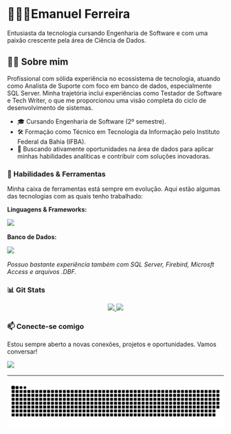 # 👨🏾‍💻Emanuel Ferreira 
Entusiasta da tecnologia cursando Engenharia de Software e com uma paixão crescente pela área de Ciência de Dados.

## 👨‍💻 Sobre mim
Profissional com sólida experiência no ecossistema de tecnologia, atuando como Analista de Suporte com foco em banco de dados, especialmente SQL Server. Minha trajetória inclui experiências como Testador de Software e Tech Writer, o que me proporcionou uma visão completa do ciclo de desenvolvimento de sistemas.
- 🎓 Cursando Engenharia de Software (2º semestre).
- 🛠️ Formação como Técnico em Tecnologia da Informação pelo Instituto Federal da Bahia (IFBA).
- 🎯 Buscando ativamente oportunidades na área de dados para aplicar minhas habilidades analíticas e contribuir com soluções inovadoras.

### 🚀 Habilidades & Ferramentas
Minha caixa de ferramentas está sempre em evolução. Aqui estão algumas das tecnologias com as quais tenho trabalhado:

**Linguagens & Frameworks:**
<p align="left">
  <a href="https://skillicons.dev">
    <img src="https://skillicons.dev/icons?i=java,php,cs,python,html,css,react,ts,figma" />
  </a>
</p>

**Banco de Dados:**
<p align="left">
  <a href="https://skillicons.dev">
    <img src="https://skillicons.dev/icons?i=mysql,postgres" />
    </a>
</p>
<p><i>Possuo bastante experiência também com SQL Server, Firebird, Microsft Access e arquivos .DBF.</i></p>

### 📊 Git Stats
<div align="center">
  <a href="https://github.com/emn-f">
    <img height="180em" src="https://github-readme-stats.vercel.app/api?username=emn-f&show_icons=true&theme=dark&include_all_commits=true&count_private=true"/>
    <img height="180em" src="https://github-readme-stats.vercel.app/api/top-langs/?username=emn-f&layout=compact&langs_count=7&theme=dark"/>
  </a>
</div>

### 📫 Conecte-se comigo
Estou sempre aberto a novas conexões, projetos e oportunidades. Vamos conversar!
<p align="left">
  <a href="https://www.linkedin.com/in/emanuelferreira/" target="_blank"><img src="https://img.shields.io/badge/-LinkedIn-%230077B5?style=for-the-badge&logo=linkedin&logoColor=white" target="_blank"></a>
</p>

---

<div align="center">
  <img src="https://raw.githubusercontent.com/platane/platane/output/github-contribution-grid-snake.svg?user=emn-f&theme=dark" alt="Snake animation" />
</div>
